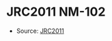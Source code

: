 <a name="material" />

# JRC2011 NM-102
<script type="application/ld+json">
  {
    "@context": "https://schema.org/",
    "@type": "ChemicalSubstance",
    "http://purl.org/dc/terms/conformsTo":
      {
        "@type": "CreativeWork",
        "@id": "https://bioschemas.org/profiles/ChemicalSubstance/0.4-RELEASE/"
      },
    "@id": "https://egonw.github.io/nanowiki/nanowiki342.html#material",
    "name": "JRC2011 NM-102",
    "sameAs": "http://127.0.0.1/mediawiki/index.php/Special:URIResolver/JRC2011_NM-2D102"
  }
</script>


* Source: [JRC2011](JRC2011.md)

